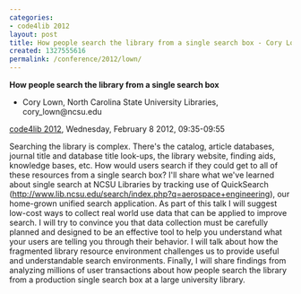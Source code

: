 ```yaml
---
categories:
- code4lib 2012
layout: post
title: How people search the library from a single search box - Cory Lown
created: 1327555616
permalink: /conference/2012/lown/
---
```

<strong>How people search the library from a single search box</strong>
<ul>
<li>Cory Lown, North Carolina State University Libraries, cory_lown@ncsu.edu</li>
</ul>
<p><a href="/conference/2012">code4lib 2012</a>, Wednesday, February 8 2012, 09:35-09:55</p>
<p>
Searching the library is complex. There's the catalog, article databases, journal title and database title look-ups, the library website, finding aids, knowledge bases, etc. How would users search if they could get to all of these resources from a single search box? I'll share what we've learned about single search at NCSU Libraries by tracking use of QuickSearch (<a href="http://www.lib.ncsu.edu/search/index.php?q=aerospace+engineering">http://www.lib.ncsu.edu/search/index.php?q=aerospace+engineering</a>), our home-grown unified search application. As part of this talk I will suggest low-cost ways to collect real world use data that can be applied to improve search. I will try to convince you that data collection must be carefully planned and designed to be an effective tool to help you understand what your users are telling you through their behavior. I will talk about how the fragmented library resource environment challenges us to provide useful and understandable search environments. Finally, I will share findings from analyzing millions of user transactions about how people search the library from a production single search box at a large university library.
</p>
